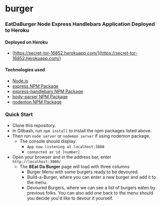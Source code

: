 # burger
### EatDaBurger Node Express Handlebars Application Deployed to Heroku

#### Deployed on Heroku
- [https://secret-tor-16852.herokuapp.com/](https://secret-tor-16852.herokuapp.com/)

#### Technologies used
- [Node.js](https://nodejs.org/en/)
- [express NPM Package](https://www.npmjs.com/package/express)
- [express-handlebars NPM Package](https://www.npmjs.com/package/express-handlebars)
- [body-parser NPM Package](https://www.npmjs.com/package/body-parser)
- [nodemon NPM Package](https://www.npmjs.com/package/nodemon)

### Quick Start

- Clone this repository.
- In Gitbash, run `npm install` to install the npm packages listed above.
- Then run `node server` or `nodemon server` if using nodemon package.
     - The console should display: 
         - `App now listening at localhost:3000`
         - `connected as id [number]`
- Open your browser and in the address bar, enter `http://localhost:3000/`
     - The **8Eat Da Burger** page will load with three columns
          - Burger Menu with some burgers ready to be devoured.
          - Build-a-Burger, where you can enter a new burger and add it to the menu.
          - Devoured Burgers, where we can see a list of burgers eaten by previous folks.  You can also add one back to the menu should you decide you'd like to devour it yourself.
